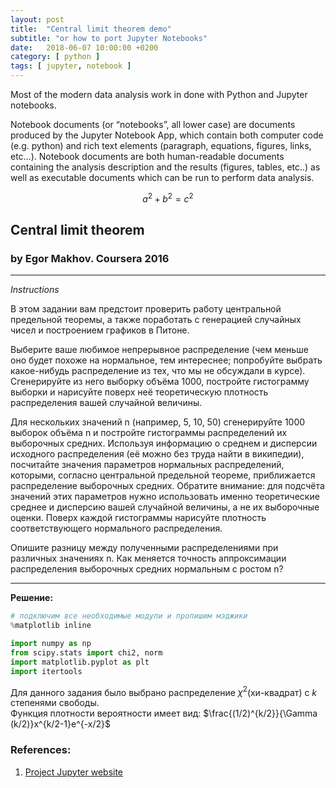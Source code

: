 ```yaml
---
layout: post
title:  "Central limit theorem demo"
subtitle: "or how to port Jupyter Notebooks"
date:   2018-06-07 10:00:00 +0200
category: [ python ]
tags: [ jupyter, notebook ]
---
```


Most of the modern data analysis work in done with Python and Jupyter notebooks.

Notebook documents (or “notebooks”, all lower case) are documents produced by the Jupyter
 Notebook App, which contain both computer code (e.g. python) and rich text elements
  (paragraph, equations, figures, links, etc…). Notebook documents are both human-readable
   documents containing the analysis description and the results (figures, tables, etc..)
    as well as executable documents which can be run to perform data analysis. 


$$a^2 + b^2 = c^2$$

## Central limit theorem
### by Egor Makhov. Coursera 2016 

---
*Instructions*

В этом задании вам предстоит проверить работу центральной предельной теоремы, а также поработать с генерацией случайных чисел и построением графиков в Питоне.

Выберите ваше любимое непрерывное распределение (чем меньше оно будет похоже на нормальное, тем интереснее; попробуйте выбрать какое-нибудь распределение из тех, что мы не обсуждали в курсе). Сгенерируйте из него выборку объёма 1000, постройте гистограмму выборки и нарисуйте поверх неё теоретическую плотность распределения вашей случайной величины.

Для нескольких значений n (например, 5, 10, 50) сгенерируйте 1000 выборок объёма n и постройте гистограммы распределений их выборочных средних. Используя информацию о среднем и дисперсии исходного распределения (её можно без труда найти в википедии), посчитайте значения параметров нормальных распределений, которыми, согласно центральной предельной теореме, приближается распределение выборочных средних. Обратите внимание: для подсчёта значений этих параметров нужно использовать именно теоретические среднее и дисперсию вашей случайной величины, а не их выборочные оценки. Поверх каждой гистограммы нарисуйте плотность соответствующего нормального распределения.

Опишите разницу между полученными распределениями при различных значениях n. Как меняется точность аппроксимации распределения выборочных средних нормальным с ростом n?

---

**Решение:**


```python
# подключим все необходимые модули и пропишим мэджики
%matplotlib inline

import numpy as np
from scipy.stats import chi2, norm
import matplotlib.pyplot as plt
import itertools
```

Для данного задания было выбрано распределение $\chi ^{2}$(хи-квадрат) с $k$ степенями свободы.<br>
Функция плотности вероятности имеет вид: $\frac{(1/2)^{k/2}}{\Gamma (k/2)}x^{k/2-1}e^{-x/2}$


### References:
1. [Project Jupyter website](https://jupyter.org/)